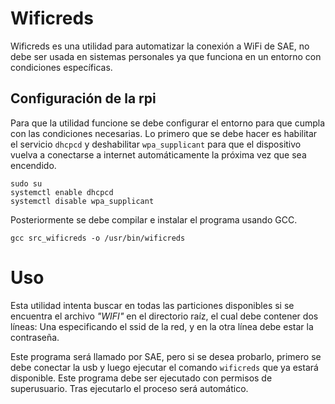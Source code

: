 # Wificreds

Wificreds es una utilidad para automatizar la conexión a WiFi de SAE, no debe ser usada en sistemas personales ya que funciona en un entorno con condiciones específicas.

## Configuración de la rpi

Para que la utilidad funcione se debe configurar el entorno para que cumpla con las condiciones necesarias. Lo primero que se debe hacer es habilitar el servicio `dhcpcd` y deshabilitar `wpa_supplicant` para que el dispositivo vuelva a conectarse a internet automáticamente la próxima vez que sea encendido.

```
sudo su
systemctl enable dhcpcd
systemctl disable wpa_supplicant
```

Posteriormente se debe compilar e instalar el programa usando GCC.

```
gcc src_wificreds -o /usr/bin/wificreds
```

# Uso

Esta utilidad intenta buscar en todas las particiones disponibles si se encuentra el archivo *"WIFI"* en el directorio raíz, el cual debe contener dos líneas: Una especificando el ssid de la red, y en la otra línea debe estar la contraseña.

Este programa será llamado por SAE, pero si se desea probarlo, primero se debe conectar la usb y luego ejecutar el comando `wificreds` que ya estará disponible. Este programa debe ser ejecutado con permisos de superusuario. Tras ejecutarlo el proceso será automático.
